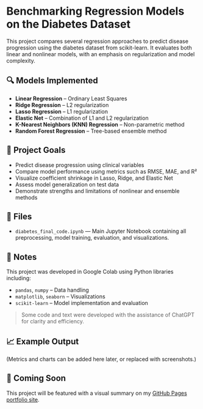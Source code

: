 # Benchmarking Regression Models on the Diabetes Dataset

This project compares several regression approaches to predict disease progression using the diabetes dataset from scikit-learn. It evaluates both linear and nonlinear models, with an emphasis on regularization and model complexity.

## 🔍 Models Implemented

- **Linear Regression** – Ordinary Least Squares
- **Ridge Regression** – L2 regularization
- **Lasso Regression** – L1 regularization
- **Elastic Net** – Combination of L1 and L2 regularization
- **K-Nearest Neighbors (KNN) Regression** – Non-parametric method
- **Random Forest Regression** – Tree-based ensemble method

## 🎯 Project Goals

- Predict disease progression using clinical variables
- Compare model performance using metrics such as RMSE, MAE, and R²
- Visualize coefficient shrinkage in Lasso, Ridge, and Elastic Net
- Assess model generalization on test data
- Demonstrate strengths and limitations of nonlinear and ensemble methods

## 📁 Files

- `diabetes_final_code.ipynb` — Main Jupyter Notebook containing all preprocessing, model training, evaluation, and visualizations.

## 💬 Notes

This project was developed in Google Colab using Python libraries including:
- `pandas`, `numpy` – Data handling
- `matplotlib`, `seaborn` – Visualizations
- `scikit-learn` – Model implementation and evaluation

> Some code and text were developed with the assistance of ChatGPT for clarity and efficiency.

## 📈 Example Output

(Metrics and charts can be added here later, or replaced with screenshots.)

## 🔗 Coming Soon

This project will be featured with a visual summary on my [GitHub Pages portfolio site](https://jasonavina.github.io).


